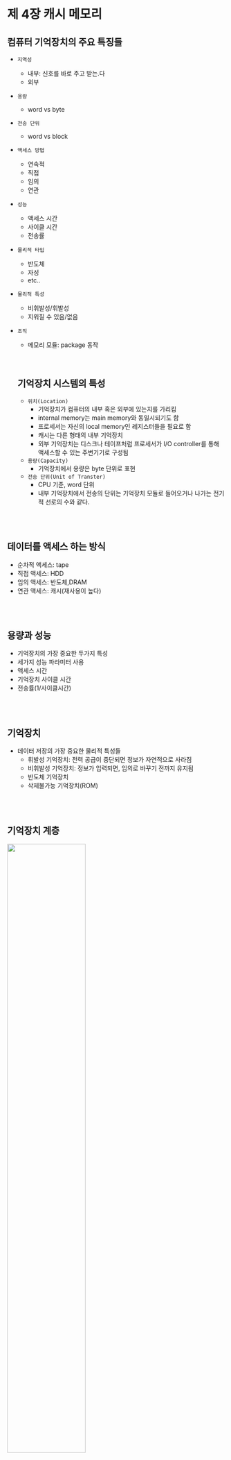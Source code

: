 # 제 4장 캐시 메모리

## 컴퓨터 기억장치의 주요 특징들

- `지역성`
  - 내부: 신호를 바로 주고 받는.다
  - 외부
- `용량`
  - word vs byte
- `전송 단위`
  - word vs block
- `액세스 방법`
  - 연속적
  - 직접
  - 임의
  - 연관
- `성능`
  - 액세스 시간
  - 사이클 시간
  - 전송률
- `물리적 타입`
  - 반도체
  - 자성
  - etc..
- `물리적 특성`
  - 비휘발성/휘발성
  - 지워질 수 있음/없음
- `조직`
  - 메모리 모듈: package 동작

  <br/>
  <br/>

  ## 기억장치 시스템의 특성

  - `위치(Location)`
    - 기억장치가 컴퓨터의 내부 혹은 외부에 있는지를 가리킴
    - internal memory는 main memory와 동일시되기도 함
    - 프로세서는 자신의 local memory인 레지스터들을 필요로 함
    - 캐시는 다른 형태의 내부 기억장치
    - 외부 기억장치는 디스크나 테이프처럼 프로세서가 I/O controller를 통해 액세스할 수 있는 주변기기로 구성됨
  - `용량(Capacity)`
    - 기억장치에서 용량은 byte 단위로 표현
  - `전송 단위(Unit of Transter)`
    - CPU 기준, word 단위
    - 내부 기억장치에서 전송의 단위는 기억장치 모듈로 들어오거나 나가는 전기적 선로의 수와 같다.
  
<br/>
<br/>

## 데이터를 액세스 하는 방식

- 순차적 액세스: tape
- 직접 액세스: HDD
- 임의 액세스: 반도체,DRAM
- 연관 액세스: 캐시(재사용이 높다)

<br/>
<br/>

## 용량과 성능

- 기억장치의 가장 중요한 두가지 특성
- 세가지 성능 파라미터 사용
 - 액세스 시간
 -  기억장치 사이클 시간
 -  전송률(1/사이클시간)

<br/>
<br/>

## 기억장치

- 데이터 저장의 가장 중요한 물리적 특성들
  - 휘발성 기억장치: 전력 공급이 중단되면 정보가 자연적으로 사라짐
  - 비휘발성 기억장치: 정보가 입력되면, 임의로 바꾸기 전까지 유지됨
  - 반도체 기억장치
  - 삭제불가능 기억장치(ROM)
 
<br/>
<br/>

## 기억장치 계층

<img width="60%" height="60%" src="https://github.com/ash9river/Computer-Organization-and-Architecture/assets/121378532/6429adae-788e-4b42-8c2f-925915f03759">

- Inboard memory(Internal)
  - `Registers`
    - CPU와 가까움
  - `Cache`
    - CPU와 Cache의 절반은 CPU 내부에 위치  
  - `Main Memory`
    - 삼성이나 SK에서 만드는 DDR/DRAM
- External: I/O module을 통해 Inboard memory와 상호연결
  - Outboard storage
  - Off-line storage(백업용)

<br/>
<br/>

## Memory

- 3 level: inboard vs outboard vs off-line
- Disk cache

### Performance of Two-Level Memory

<img width="60%" height="60%" src="https://github.com/ash9river/Computer-Organization-and-Architecture/assets/121378532/03f103d8-823a-4424-8144-bad7c346f7e2">

- $T_1$ : access time to level 1
- $T_2$ : access time to level 2
- $r$ : Hit ratio(The probability of being in the cache)

 Average access Time $$= r \times T_1 + (1-r) \times (T_1 + T_2) $$

- <details>
  <summary>캐시와 주 기억장치</summary>
  
![KakaoTalk_20231022_145355712](https://github.com/ash9river/Computer-Organization-and-Architecture/assets/121378532/6e01f9ee-1b27-4ae6-abe6-6ab22159c087)
![KakaoTalk_20231022_145355712_01](https://github.com/ash9river/Computer-Organization-and-Architecture/assets/121378532/e2b38fcd-4332-4669-960d-19d3a54fa2f6)
![KakaoTalk_20231022_145355712_02](https://github.com/ash9river/Computer-Organization-and-Architecture/assets/121378532/45bbb680-ac90-4319-a172-831da2de87ae)
![KakaoTalk_20231022_145355712_03](https://github.com/ash9river/Computer-Organization-and-Architecture/assets/121378532/2d7a98af-50cd-45cc-9cd6-7f85a64ed98a)
</details>

<br/>
<br/>

## 캐시 주소

- 도서관의 자유석 같은거
- CPU -> Cache 접근할 때, 물리적 주소(Main Memory의 실제 주소)를 사용하는지 혹은 가상의 주소(logical)를 쓰는지
- `가상 기억장치`
  -  주 기억장치 크기에 상관없이 논리적 관점으로 기억장치의 주소 지정
  -  하드웨어 기억장치 관리 유닛(MMU)이 각 가상 주솔르 주 기억장치 내의 물리적 주소로 변환

<br/>

### Physical address vs Logical address

<img src="https://github.com/ash9river/Computer-Organization-and-Architecture/assets/121378532/89b67c5b-33ce-4cbe-b20a-d346ded3f169" width="80%" height="80%">
<br/>
<br/>

## 사상 함수(Mapping Function)

- 캐시 라인의 수는 주 기억장치 블록의 수보다 적기 떄문에, 주 기억장치 블록을 캐시 라인으로 사상(mapping) 해주는 알고리즘 필요
- 직접 vs 연관 vs 세트연관

<br/>

## 직접 사상 (Direct Mapping)

- $i$ : 캐시의 라인 넘버
- $j$ : 메인 메모리의 블락 넘버
- $m$ : 캐시에 있는 라인의 수
- $i$ = $j$ % $m$
- 요약
  - CPU에서 발생시키는 주소 길이가 A이다.
  - 만약에 1 line = 4 word 이면, $2^2$ word 이므로 word bit = 2 bit이다
  - 전체 주소 A 중에 word 를 제외한 주소가 line 주소(s)가 된다
  - 1 line에 몇개의 word가 들어가냐에 따라 달라진다. 만약 1 line = 8 word이면, $2^3$ word 이므로 word bit = 3이다.
    - s = A - w
  - 주소길이 = s+w 비트
  - 메모리에서 접근 가능한 용량 $2^(s+w)$ word 혹은 byte.
  - 블록 크기(line) = $2^w$ word
  - 주 기억장치 내의 블록들의 수 = $2^s$
  - 캐시 내 라인들의 수 = m = $2^r$
  - 태그의 크기 = s-r 비트
    - CPU의 주소 길이 = 메인 메모리의 주소 길이 s+w
    - 메인 메모리의 line bit = s
    - 캐시의 line bit = r 
    - 식별을 위해 태그의 크기를 s - r
- 예시
  - 메인 메모리 전체 주소: 24비트
  - line 14 bits, word 2 bits ->tag 8 bits
  - word 2 bits -> 1 line = 4 words
  - line 14 bits -> 16K cache($2^4 \times$ $2^(10)$)
